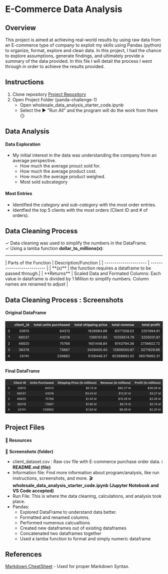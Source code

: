 # E-Commerce Data Analysis

## Overview

This project is aimed at achieving real-world results by using raw data from an E-commerce type of company to exploit my skills using Pandas (python) to organize, format, explore and clean data. In this project, I had the chance to explore assumptions, generate findings, and ultimately provide a summary of the data provided. In this file I will detail the process I went through in order to achieve the results provided.

## Instructions

1. Clone repository [Project Repository](https://github.com/ncmoliver/pandas-challenge-1..git)
2. Open Project Folder (panda-challenge-1)
   - Open wholesale_data_analysis_starter_code.ipynb
   - Select the ▶️ "Run All" and the program will do the work from there 😏

## Data Analysis

#### Data Exploration

- My initial interest in the data was understanding the company from an average perspective.
  - How much the average prouct sold for.
  - How much the average product cost.
  - How much the average product weighed.
  - Most sold subcategory

#### Most Entries

- Identified the _category_ and _sub-category_ with the most order entries.
- Identfied the top 5 clients with the most orders (Client ID and # of orders).

## Data Cleaning Process

✓ Data cleaning was used to simplify the numbers in the DataFrame.  
✓ Using a lamba function **dollar_to_millions(x)**:

<hr>
| Parts of the Function | Description/Function       |
| --------------------- | -------------------------- |
| **(x)**               | the function requires a dataframe to be passed through.|
| **Returns**           | Scaled Data and Formated Columns: Each value in dataframe is divided by 1 Million to simplify numbers. Column names are renamed to adjust |

## Data Cleaning Process : Screenshots

#### Original DataFrame

<img src="./Screenshots/original_sc.png">

#### Final DataFrame

<img src="./Screenshots/final_sc.png">

## Project Files

#### 📂 Resources

📂 **Screenshots (folder)**

- client_dataset.csv : Raw csv file with E-commerce purchase order data.
  ℹ️ **README.md (file)**
- Information file: Find more information about program/analysis, like run instructions, screenshots, and more.
  🎬 **wholesale_data_analysis_starter_code.ipynb (Jupyter Notebook and VS Code accepted)**
- Run File: This is where the data cleaning, calculations, and analysis took place.
- Pandas:
  - Explored DataFrame to understand data better.
  - Formatted and renamed columns.
  - Performed numerous calcualtions
  - Created new dataframes out of existing dataframes
  - Concatenated two dataframes together
  - Used a lamba function to format and simply numeric dataframe

## References

[Markdown CheatSheet](https://www.markdownguide.org/cheat-sheet/) - Used for proper Markdown Syntax.
